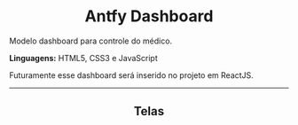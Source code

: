 <h1 align="center">Antfy Dashboard</h1>

<p>Modelo dashboard para controle do médico.</p>
<p><b>Linguagens:</b> HTML5, CSS3 e JavaScript</p>
<p>Futuramente esse dashboard será inserido no projeto em ReactJS.</p>

<hr>

<h2 align="center">Telas</h2>
